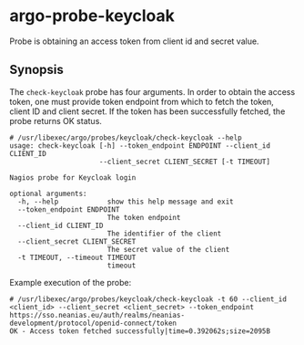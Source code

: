 # argo-probe-keycloak

Probe is obtaining an access token from client id and secret value.

## Synopsis

The `check-keycloak` probe has four arguments. In order to obtain the access token, one must provide token endpoint from which to fetch the token, client ID and client secret. If the token has been successfully fetched, the probe returns OK status.

```
# /usr/libexec/argo/probes/keycloak/check-keycloak --help
usage: check-keycloak [-h] --token_endpoint ENDPOINT --client_id CLIENT_ID
                      --client_secret CLIENT_SECRET [-t TIMEOUT]

Nagios probe for Keycloak login

optional arguments:
  -h, --help            show this help message and exit
  --token_endpoint ENDPOINT
                        The token endpoint
  --client_id CLIENT_ID
                        The identifier of the client
  --client_secret CLIENT_SECRET
                        The secret value of the client
  -t TIMEOUT, --timeout TIMEOUT
                        timeout
```

Example execution of the probe:

```
# /usr/libexec/argo/probes/keycloak/check-keycloak -t 60 --client_id <client_id> --client_secret <client_secret> --token_endpoint  https://sso.neanias.eu/auth/realms/neanias-development/protocol/openid-connect/token
OK - Access token fetched successfully|time=0.392062s;size=2095B
```
